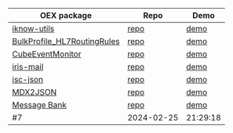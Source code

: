 | OEX package | Repo | Demo |   
| --- | --- | --- |   
| <a href='https://openexchange.intersystems.com/package/iknow-utils'> iknow-utils </a> | <a href='https://github.com/bdeboe/isc-iknow-utils'>repo</a> | <a href='https://github.com/rcemper/DD_isc-iknow-utils'>demo</a> | 723
| <a href='https://openexchange.intersystems.com/package/BulkProfile-HL7RoutingRules'>BulkProfile_HL7RoutingRules</a> | <a href='https://github.com/alexatwoodhead/BulkProfile_HL7RoutingRules'>repo</a> | <a href='https://github.com/rcemper/DD_BulkProfile_HL7RoutingRules'>demo</a> | 631
| <a href='https://openexchange.intersystems.com/package/CubeEventMonitor'>CubeEventMonitor</a> | <a href='https://github.com/sduncan01/CubeEventMonitor'>repo</a> | <a href='https://github.com/rcemper/DD_CubeAuditing'>demo</a> | 69
| <a href='https://openexchange.intersystems.com/package/iris-mail'>iris-mail</a> | <a href='https://github.com/rcemper/pr_iris-mail'>repo</a> | <a href='https://github.com/rcemper/DD_iris-mail'>demo</a> | 613
| <a href='https://openexchange.intersystems.com/package/isc-json'>isc-json</a> | <a href='https://github.com/intersystems/isc-json'>repo</a> | <a href='https://github.com/rcemper/DD_isc-json'>demo</a> | 622
| <a href='https://openexchange.intersystems.com/package/MDX2JSON'>MDX2JSON</a> | <a href='https://github.com/intersystems-ru/Cache-MDX2JSON'>repo</a> | <a href='https://github.com/rcemper/DD_mdx2json'>demo</a> | 47
| <a href='https://openexchange.intersystems.com/package/Message-Bank'>Message Bank</a> | <a href='https://github.com/rcemper/DK_messagebank'>repo</a> | <a href='https://github.com/rcemper/DK_messagebank'>demo</a> | 212
| #7 | 2024-02-25|21:29:18 |
